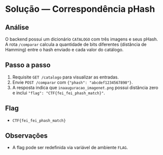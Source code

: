# Solução — Correspondência pHash

## Análise
O backend possui um dicionário `CATALOGO` com três imagens e seus pHash. A rota `/comparar` calcula a
quantidade de bits diferentes (distância de Hamming) entre o hash enviado e cada valor do catálogo.

## Passo a passo
1. Requisite `GET /catalogo` para visualizar as entradas.
2. Envie `POST /comparar` com `{"phash": "abcdef1234567890"}`.
3. A resposta indica que `inaauguracao_imagenet.png` possui distância zero e inclui `"flag": "CTF{fei_fei_phash_match}"`.

## Flag
- `CTF{fei_fei_phash_match}`

## Observações
- A flag pode ser redefinida via variável de ambiente `FLAG`.

